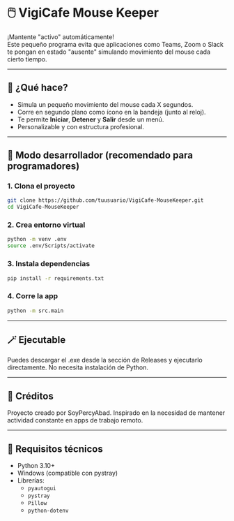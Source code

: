 # 🖱️ VigiCafe Mouse Keeper

¡Mantente "activo" automáticamente!  
Este pequeño programa evita que aplicaciones como Teams, Zoom o Slack te pongan en estado "ausente" simulando movimiento del mouse cada cierto tiempo.

---

## 🚀 ¿Qué hace?

- Simula un pequeño movimiento del mouse cada X segundos.
- Corre en segundo plano como ícono en la bandeja (junto al reloj).
- Te permite **Iniciar**, **Detener** y **Salir** desde un menú.
- Personalizable y con estructura profesional.

---

## 🧪 Modo desarrollador (recomendado para programadores)

### 1. Clona el proyecto

```bash
git clone https://github.com/tuusuario/VigiCafe-MouseKeeper.git
cd VigiCafe-MouseKeeper
```

### 2. Crea entorno virtual

```bash
python -m venv .env
source .env/Scripts/activate
```

### 3. Instala dependencias

```bash
pip install -r requirements.txt
```

### 4. Corre la app

```bash
python -m src.main
```

---

## 🪄 Ejecutable 
Puedes descargar el .exe desde la sección de Releases y ejecutarlo directamente. No necesita instalación de Python.

---

## 🧠 Créditos
Proyecto creado por SoyPercyAbad.
Inspirado en la necesidad de mantener actividad constante en apps de trabajo remoto.

---

## 🐍 Requisitos técnicos
- Python 3.10+
- Windows (compatible con pystray)
- Librerías:
  - `pyautogui`
  - `pystray`
  - `Pillow`
  - `python-dotenv`
